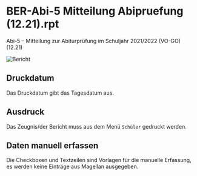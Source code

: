# BER-Abi-5 Mitteilung Abipruefung (12.21).rpt

[1]:/assets/images/Berlin/5a.png "Bericht"

Abi-5 – Mitteilung zur Abiturprüfung im Schuljahr 2021/2022 (VO-GO) (12.21)

![Bericht][1]

## Druckdatum

Das Druckdatum gibt das Tagesdatum aus.

## Ausdruck

Das Zeugnis/der Bericht muss aus dem Menü `Schüler` gedruckt werden.

## Daten manuell erfassen

Die Checkboxen und Textzeilen sind Vorlagen für die manuelle Erfassung, es werden keine Einträge aus Magellan ausgegeben.